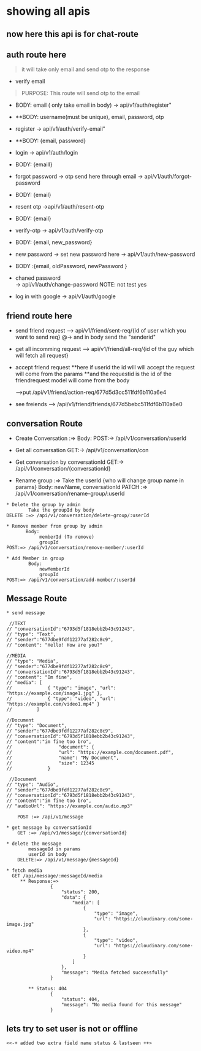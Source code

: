# showing all apis

## now here this api is for chat-route


## auth route here

> it will take only email and send otp to the response
* verify email
>PURPOSE:  This route  will send otp to the email 
* BODY: email ( only take email in body)
    -> api/v1/auth/register"

*  **BODY: username(must be unique), email, password, otp
* register
    -> api/v1/auth/verify-email"

*  **BODY: {email, password}
* login
    -> api/v1/auth/login

* BODY: {emaill}  
* forgot password -> otp send here  through email
    -> api/v1/auth/forgot-password

* BODY: {email}
* resent otp 
    ->api/v1/auth/resent-otp

* BODY: {email}
* verify-otp
    -> api/v1/auth/verify-otp

* BODY: {email, new_password}
* new password -> set new password here
    -> api/v1/auth/new-password

* BODY :{email, oldPassword, newPassword }
* chaned password  
-> api/v1/auth/change-password NOTE: not test yes

* log in  with google 
    -> api/v1/auth/google


## friend route here
* send friend request
    --> api/v1/friend/sent-req/{id of user which you want to send req}
    @-> and in body send the "senderid"

* get all incomming request
    --> api/v1/friend/all-req/{id of the guy which will fetch all request}

* accept friend request
    **here if userid the id will will accept the request will come from the params
    **and the requestid is the id of the friendrequest model will come from the body

    -->put /api/v1/friend/action-req/677d5d3cc511fdf6b110a6e4 

* see  freiends
    --> /api/v1/friend/friends/677d5bebc511fdf6b110a6e0

## conversation Route
   * Create Conversation :=> Body: 
   POST:-> /api/v1/conversation/:userId

   * Get all conversation
   GET:-> /api/v1/conversation/con

   * Get conversation by conversationId
   GET:-> /api/v1/conversation/{conversationId}

   * Rename group :=> 
            Take the userId {who will change group name in params}
            Body: newName, conversationId
    PATCH :=> /api/v1/conversation/rename-group/:userId

    * Delete the group by admin
            Take the groupId by body
    DELETE :=> /api/v1/conversation/delete-group/:userId

    * Remove member from group by admin
           Body: 
                memberId (To remove)
                groupId
    POST:=> /api/v1/conversation/remove-member/:userId

    * Add Member in group
            Body: 
                newMemberId
                groupId
    POST:=> /api/v1/conversation/add-member/:userId


## Message Route
    * send message
  
     //TEXT
    // "conversationId":"6793d5f1818ebb2b43c91243",
    // "type": "Text",
    // "sender":"677dbe9fdf12277af282c8c9",
    // "content": "Hello! How are you?"

    //MEDIA
    // "type": "Media",
    // "sender":"677dbe9fdf12277af282c8c9",
    // "conversationId":"6793d5f1818ebb2b43c91243",
    // "content": "Im fine",
    // "media": [
    //             { "type": "image", "url": "https://example.com/image1.jpg" },
    //             { "type": "video", "url": "https://example.com/video1.mp4" }
    //         ]

    //Document
    // "type": "Document",
    // "sender":"677dbe9fdf12277af282c8c9",
    // "conversationId":"6793d5f1818ebb2b43c91243",
    // "content":"im fine too bro",
    //                 "document": {
    //                 "url": "https://example.com/document.pdf",
    //                 "name": "My Document",
    //                 "size": 12345
    //             }

     //Document
    // "type": "Audio",
    // "sender":"677dbe9fdf12277af282c8c9",
    // "conversationId":"6793d5f1818ebb2b43c91243",
    // "content":"im fine too bro",
    // "audioUrl": "https://example.com/audio.mp3"

        POST :=> /api/v1/message

    * get message by conversationId 
        GET :=> /api/v1/message/{conversationId}

    * delete the message 
            messageId in params
            userId in body
        DELETE:=> /api/v1/message/{messageId} 

    * fetch media
      GET /api/message/:messageId/media
         ** Response:=>
                    {
                        "status": 200,
                        "data": {
                            "media": [
                                {
                                    "type": "image",
                                    "url": "https://cloudinary.com/some-image.jpg"
                                },
                                {
                                    "type": "video",
                                    "url": "https://cloudinary.com/some-video.mp4"
                                }
                            ]
                        },
                        "message": "Media fetched successfully"
                    }

            ** Status: 404
                    {
                        "status": 404,
                        "message": "No media found for this message"
                    }
    



## lets try to set user is not or offline
    <<-+ added two extra field name status & lastseen ++>
